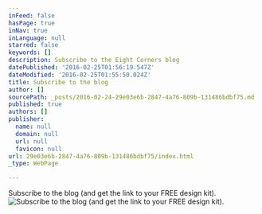 ```yaml
---
inFeed: false
hasPage: true
inNav: true
inLanguage: null
starred: false
keywords: []
description: Subscribe to the Eight Corners blog
datePublished: '2016-02-25T01:56:19.547Z'
dateModified: '2016-02-25T01:55:50.024Z'
title: Subscribe to the blog
author: []
sourcePath: _posts/2016-02-24-29e03e6b-2847-4a76-809b-131486bdbf75.md
published: true
authors: []
publisher:
  name: null
  domain: null
  url: null
  favicon: null
url: 29e03e6b-2847-4a76-809b-131486bdbf75/index.html
_type: WebPage

---
```

Subscribe to the blog (and get the link to your FREE design kit).
![Subscribe to the blog (and get the link to your FREE design kit).](https://s3-us-west-2.amazonaws.com/the-grid-img/p/e91b59ebbb7fefd0e4788390c45498c8063d3e74.png)